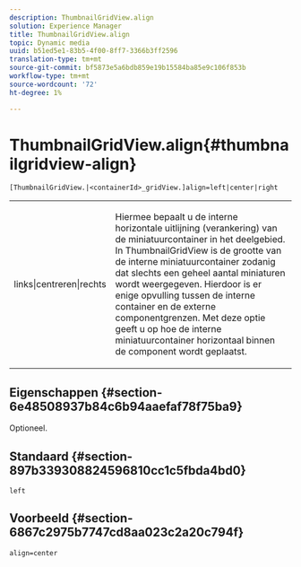 ```yaml
---
description: ThumbnailGridView.align
solution: Experience Manager
title: ThumbnailGridView.align
topic: Dynamic media
uuid: b51ed5e1-83b5-4f00-8ff7-3366b3ff2596
translation-type: tm+mt
source-git-commit: bf5873e5a6bdb859e19b15584ba85e9c106f853b
workflow-type: tm+mt
source-wordcount: '72'
ht-degree: 1%

---
```



# ThumbnailGridView.align{#thumbnailgridview-align}

`[ThumbnailGridView.|<containerId>_gridView.]align=left|center|right`

<table id="table_95890560230C48BBB03A8082F56382CA"> 
 <tbody> 
  <tr> 
   <td> <p> <span class="codeph"> links|centreren|rechts</span> </p> </td> 
   <td> <p> Hiermee bepaalt u de interne horizontale uitlijning (verankering) van de miniatuurcontainer in het deelgebied. In ThumbnailGridView is de grootte van de interne miniatuurcontainer zodanig dat slechts een geheel aantal miniaturen wordt weergegeven. Hierdoor is er enige opvulling tussen de interne container en de externe componentgrenzen. Met deze optie geeft u op hoe de interne miniatuurcontainer horizontaal binnen de component wordt geplaatst. </p> </td> 
  </tr> 
 </tbody> 
</table>

## Eigenschappen {#section-6e48508937b84c6b94aaefaf78f75ba9}

Optioneel.

## Standaard {#section-897b339308824596810cc1c5fbda4bd0}

`left`

## Voorbeeld {#section-6867c2975b7747cd8aa023c2a20c794f}

`align=center`
